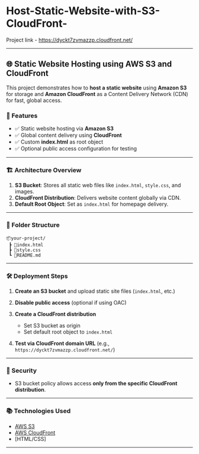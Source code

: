 # Host-Static-Website-with-S3-CloudFront-

Project link -
https://dyckt7zvmazzp.cloudfront.net/

---

## 🌐 Static Website Hosting using AWS S3 and CloudFront

This project demonstrates how to **host a static website** using **Amazon S3** for storage and **Amazon CloudFront** as a Content Delivery Network (CDN) for fast, global access.

### 🚀 Features

* ✅ Static website hosting via **Amazon S3**
* ✅ Global content delivery using **CloudFront**
* ✅ Custom **index.html** as root object
* ✅ Optional public access configuration for testing

---

### 🏗️ Architecture Overview

1. **S3 Bucket**: Stores all static web files like `index.html`, `style.css`, and images.
2. **CloudFront Distribution**: Delivers website content globally via CDN.
3. **Default Root Object**: Set as `index.html` for homepage delivery.

---

### 📁 Folder Structure

```
📦your-project/
 ┣ 📄index.html
 ┣ 📄style.css
 ┗ 📄README.md
```

---

### 🛠️ Deployment Steps

1. **Create an S3 bucket** and upload static site files (`index.html`, etc.)
2. **Disable public access** (optional if using OAC)
3. **Create a CloudFront distribution**

   * Set S3 bucket as origin
   * Set default root object to `index.html`
4. **Test via CloudFront domain URL** (e.g., `https://dyckt7zvmazzp.cloudfront.net/`)

---

### 🔐 Security

* S3 bucket policy allows access **only from the specific CloudFront distribution**.

---

### 📚 Technologies Used

* [AWS S3](https://aws.amazon.com/s3/)
* [AWS CloudFront](https://aws.amazon.com/cloudfront/)
* \[HTML/CSS]

---


